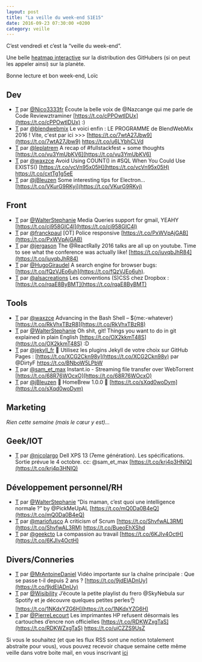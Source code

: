 ```yaml
---
layout: post
title: "La veille du week-end S1E15"
date: 2016-09-23 07:30:00 +0200
category: veille
---
```

C’est vendredi et c’est la “veille du week-end”.  

Une belle [heatmap interactive](https://jamesmilneruk.github.io/github-map/) sur la distribution des GitHubers (si on peut les appeler ainsi) sur la planète.


Bonne lecture et bon week-end, Loïc

## Dev
- [T](http://twitter.com/Nico3333fr/status/776080830854754304) par [@Nico3333fr](https://twitter.com/Nico3333fr) Écoute la belle voix de @Nazcange qui me parle de Code Reviewztraminer [https://t.co/cPPOwtIDUx](https://t.co/cPPOwtIDUx) :)
- [T](http://twitter.com/blendwebmix/status/776472907014868992) par [@blendwebmix](https://twitter.com/blendwebmix) Le voici enfin : LE PROGRAMME de BlendWebMix 2016 ! Vite, c'est par ici &gt;&gt;&gt; [https://t.co/7wtA27Jbw9](https://t.co/7wtA27Jbw9) https://t.co/u6LYbhCLVd
- [T](http://twitter.com/leplatrem/status/777105926599901185) par [@leplatrem](https://twitter.com/leplatrem) A recap of #fullstackfest + some thoughts [https://t.co/vu3YmUbKV6](https://t.co/vu3YmUbKV6)
- [T](http://twitter.com/waxzce/status/777873162277122048) par [@waxzce](https://twitter.com/waxzce) Avoid Using COUNT() in #SQL When You Could Use EXISTS() [https://t.co/vcVn95x05H](https://t.co/vcVn95x05H) https://t.co/cxtTg1g5eE
- [T](http://twitter.com/jBleuzen/status/778314379905433600) par [@jBleuzen](https://twitter.com/jBleuzen) Some interesting tips for Electron… [https://t.co/VKurG9RKyj](https://t.co/VKurG9RKyj)



## Front
- [T](http://twitter.com/WalterStephanie/status/776307795335507968) par [@WalterStephanie](https://twitter.com/WalterStephanie) Media Queries support for gmail, YEAHY [https://t.co/cj958GIC4l](https://t.co/cj958GIC4l)
- [T](http://twitter.com/franckpaul/status/777417030064537600) par [@franckpaul](https://twitter.com/franckpaul) [OT] Police responsive [https://t.co/PxWVpAjGAB](https://t.co/PxWVpAjGAB)
- [T](http://twitter.com/jergason/status/777858541495414785) par [@jergason](https://twitter.com/jergason) The @ReactRally 2016 talks are all up on youtube. Time to see what the conference was actually like! [https://t.co/iuvqbJhR84](https://t.co/iuvqbJhR84)
- [T](http://twitter.com/HugoGiraudel/status/778174515880857601) par [@HugoGiraudel](https://twitter.com/HugoGiraudel) A search engine for browser bugs: [https://t.co/fQzVJEo6uh](https://t.co/fQzVJEo6uh).
- [T](http://twitter.com/alsacreations/status/778136452723052545) par [@alsacreations](https://twitter.com/alsacreations) Les conventions (S)CSS chez Dropbox : [https://t.co/rqaE8ByBMT](https://t.co/rqaE8ByBMT)



## Tools
- [T](http://twitter.com/waxzce/status/776332978666479617) par [@waxzce](https://twitter.com/waxzce) Advancing in the Bash Shell – ${me:-whatever} [https://t.co/RkVhxTBzR8](https://t.co/RkVhxTBzR8)
- [T](http://twitter.com/WalterStephanie/status/777770477540388869) par [@WalterStephanie](https://twitter.com/WalterStephanie) Oh shit, git! Things you want to do in git explained in plain English [https://t.co/OX2kkmT48S](https://t.co/OX2kkmT48S) :D
- [T](http://twitter.com/jekyll_fr/status/777809783747448832) par [@jekyll_fr](https://twitter.com/jekyll_fr) 💎  Utilisez les plugins Jekyll de votre choix sur GitHub Pages : [https://t.co/XCG2Ckn98v](https://t.co/XCG2Ckn98v) par @DirtyF https://t.co/BNboW5LPbW
- [T](http://twitter.com/sam_et_max/status/777811130811023360) par [@sam_et_max](https://twitter.com/sam_et_max) Instant.io - Streaming file transfer over WebTorrent [https://t.co/68R76WOcxO](https://t.co/68R76WOcxO)
- [T](http://twitter.com/jBleuzen/status/778538396964773888) par [@jBleuzen](https://twitter.com/jBleuzen) 🍺 HomeBrew 1.0.0 🍺 [https://t.co/sXqd0woDym](https://t.co/sXqd0woDym)


## Marketing

_Rien cette semaine (mais le cœur y est)..._

## Geek/IOT
- [T](http://twitter.com/nicolargo/status/776376968753344512) par [@nicolargo](https://twitter.com/nicolargo) Dell XPS 13 (7eme génération). Les spécifications. Sortie prévue le 4 octobre. cc: @sam_et_max [https://t.co/krj4p3HNIQ](https://t.co/krj4p3HNIQ)


## Développement personnel/RH
- [T](http://twitter.com/WalterStephanie/status/777212072279044098) par [@WalterStephanie](https://twitter.com/WalterStephanie) “Dis maman, c’est quoi une intelligence normale ?” by @PickMeUpAL [https://t.co/mQ0Da0B4eQ](https://t.co/mQ0Da0B4eQ)
- [T](http://twitter.com/mariofusco/status/777245530502168577) par [@mariofusco](https://twitter.com/mariofusco) A criticism of Scrum [https://t.co/ShvfwAL3RM](https://t.co/ShvfwAL3RM) https://t.co/BueoEhXShd
- [T](http://twitter.com/geekcto/status/778182047462461445) par [@geekcto](https://twitter.com/geekcto) La compassion au travail [https://t.co/6KJIv4OctH](https://t.co/6KJIv4OctH)



## Divers/Conneries
- [T](http://twitter.com/MrAntoineDaniel/status/777530148749008898) par [@MrAntoineDaniel](https://twitter.com/MrAntoineDaniel) Vidéo importante sur la chaîne principale : Que se passe t-il depuis 2 ans ? [https://t.co/9jdEIADnUy](https://t.co/9jdEIADnUy)
- [T](http://twitter.com/Wisibility/status/778157534578442241) par [@Wisibility](https://twitter.com/Wisibility) J’écoute la petite playlist du frero @SkyNebula sur Spotify et je découvre quelques petites perles👌[https://t.co/1NKdxYZG6H](https://t.co/1NKdxYZG6H)
- [T](http://twitter.com/PierreLecourt/status/778233789734682625) par [@PierreLecourt](https://twitter.com/PierreLecourt) Les imprimantes HP refusent désormais les cartouches d’encre non officielles [https://t.co/RDKWZxgTaS](https://t.co/RDKWZxgTaS) https://t.co/uiCZZS9UsZ





Si vous le souhaitez (et que les flux RSS sont une notion totalement abstraite pour vous), vous pouvez recevoir chaque semaine cette même veille dans votre boite mail, en vous inscrivant [ici](/newsletter.html)
